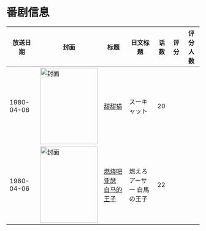 # 番剧信息

|放送日期|封面|标题|日文标题|话数|评分|评分人数|
|---|---|---|---|---|---|---|
|1980-04-06|<img src="https://lain.bgm.tv/pic/cover/c/7e/69/187605_bpl7y.jpg" alt="封面" style="width:150px;height:200px;object-fit:cover;">|[甜甜猫](https://bangumi.tv/subject/187605)|スーキャット|20|||
|1980-04-06|<img src="https://lain.bgm.tv/pic/cover/c/69/01/436940_WWj15.jpg" alt="封面" style="width:150px;height:200px;object-fit:cover;">|[燃烧吧亚瑟 白马的王子](https://bangumi.tv/subject/436940)|燃えろアーサー 白馬の王子|22|||
